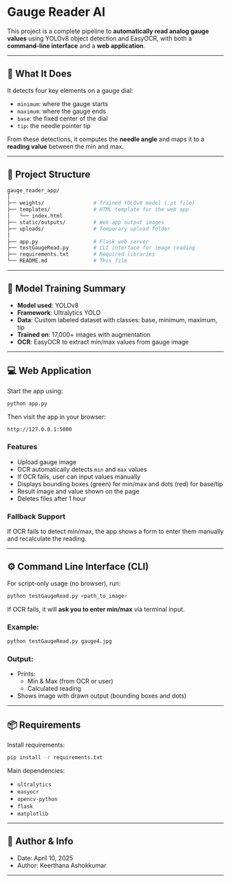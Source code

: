 # Gauge Reader AI

This project is a complete pipeline to **automatically read analog gauge values** using YOLOv8 object detection and EasyOCR, with both a **command-line interface** and a **web application**.

---

## 🧠 What It Does

It detects four key elements on a gauge dial:
- `minimum`: where the gauge starts
- `maximum`: where the gauge ends
- `base`: the fixed center of the dial
- `tip`: the needle pointer tip

From these detections, it computes the **needle angle** and maps it to a **reading value** between the min and max.

---

## 🚀 Project Structure

```bash
gauge_reader_app/
│
├── weights/                # Trained YOLOv8 model (.pt file)
├── templates/              # HTML template for the web app
│   └── index.html
├── static/outputs/         # Web app output images
├── uploads/                # Temporary upload folder
│
├── app.py                  # Flask web server
├── testGaugeRead.py        # CLI interface for image reading
├── requirements.txt        # Required libraries
└── README.md               # This file
```

---

## 🔬 Model Training Summary

- **Model used**: YOLOv8
- **Framework**: Ultralytics YOLO
- **Data**: Custom labeled dataset with classes: base, minimum, maximum, tip
- **Trained on**: 17,000+ images with augmentation
- **OCR**: EasyOCR to extract min/max values from gauge image

---

## 💻 Web Application

Start the app using:

```bash
python app.py
```

Then visit the app in your browser:

```bash
http://127.0.0.1:5000
```

### Features
- Upload gauge image
- OCR automatically detects `min` and `max` values
- If OCR fails, user can input values manually
- Displays bounding boxes (green) for min/max and dots (red) for base/tip
- Result image and value shown on the page
- Deletes files after 1 hour

### Fallback Support
If OCR fails to detect min/max, the app shows a form to enter them manually and recalculate the reading.

---

## ⚙️ Command Line Interface (CLI)

For script-only usage (no browser), run:

```bash
python testGaugeRead.py <path_to_image>
```

If OCR fails, it will **ask you to enter min/max** via terminal input.

### Example:

```bash
python testGaugeRead.py gauge4.jpg
```

### Output:

- Prints:
  - Min & Max (from OCR or user)
  - Calculated reading
- Shows image with drawn output (bounding boxes and dots)

---

## 📦 Requirements

Install requirements:

```bash
pip install -r requirements.txt
```

Main dependencies:
- `ultralytics`
- `easyocr`
- `opencv-python`
- `flask`
- `matplotlib`

---

## 🧾 Author & Info

- Date: April 10, 2025
- Author: Keerthana Ashokkumar

---
